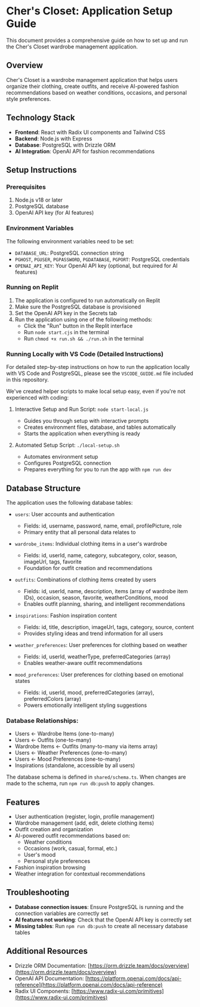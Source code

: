 # Cher's Closet: Application Setup Guide

This document provides a comprehensive guide on how to set up and run the Cher's Closet wardrobe management application.

## Overview

Cher's Closet is a wardrobe management application that helps users organize their clothing, create outfits, and receive AI-powered fashion recommendations based on weather conditions, occasions, and personal style preferences.

## Technology Stack

- **Frontend**: React with Radix UI components and Tailwind CSS
- **Backend**: Node.js with Express
- **Database**: PostgreSQL with Drizzle ORM
- **AI Integration**: OpenAI API for fashion recommendations

## Setup Instructions

### Prerequisites

1. Node.js v18 or later
2. PostgreSQL database
3. OpenAI API key (for AI features)

### Environment Variables

The following environment variables need to be set:

- `DATABASE_URL`: PostgreSQL connection string
- `PGHOST`, `PGUSER`, `PGPASSWORD`, `PGDATABASE`, `PGPORT`: PostgreSQL credentials
- `OPENAI_API_KEY`: Your OpenAI API key (optional, but required for AI features)

### Running on Replit

1. The application is configured to run automatically on Replit
2. Make sure the PostgreSQL database is provisioned
3. Set the OpenAI API key in the Secrets tab
4. Run the application using one of the following methods:
   - Click the "Run" button in the Replit interface
   - Run `node start.cjs` in the terminal
   - Run `chmod +x run.sh && ./run.sh` in the terminal

### Running Locally with VS Code (Detailed Instructions)

For detailed step-by-step instructions on how to run the application locally with VS Code and PostgreSQL, please see the `VSCODE_GUIDE.md` file included in this repository.

We've created helper scripts to make local setup easy, even if you're not experienced with coding:

1. Interactive Setup and Run Script: `node start-local.js`
   - Guides you through setup with interactive prompts
   - Creates environment files, database, and tables automatically
   - Starts the application when everything is ready

2. Automated Setup Script: `./local-setup.sh`
   - Automates environment setup
   - Configures PostgreSQL connection
   - Prepares everything for you to run the app with `npm run dev`

## Database Structure

The application uses the following database tables:

- `users`: User accounts and authentication
  - Fields: id, username, password, name, email, profilePicture, role
  - Primary entity that all personal data relates to

- `wardrobe_items`: Individual clothing items in a user's wardrobe
  - Fields: id, userId, name, category, subcategory, color, season, imageUrl, tags, favorite
  - Foundation for outfit creation and recommendations

- `outfits`: Combinations of clothing items created by users
  - Fields: id, userId, name, description, items (array of wardrobe item IDs), occasion, season, favorite, weatherConditions, mood
  - Enables outfit planning, sharing, and intelligent recommendations

- `inspirations`: Fashion inspiration content
  - Fields: id, title, description, imageUrl, tags, category, source, content
  - Provides styling ideas and trend information for all users

- `weather_preferences`: User preferences for clothing based on weather
  - Fields: id, userId, weatherType, preferredCategories (array)
  - Enables weather-aware outfit recommendations 

- `mood_preferences`: User preferences for clothing based on emotional states
  - Fields: id, userId, mood, preferredCategories (array), preferredColors (array)
  - Powers emotionally intelligent styling suggestions

### Database Relationships:

- Users ← Wardrobe Items (one-to-many)
- Users ← Outfits (one-to-many)
- Wardrobe Items ← Outfits (many-to-many via items array)
- Users ← Weather Preferences (one-to-many)
- Users ← Mood Preferences (one-to-many)
- Inspirations (standalone, accessible by all users)

The database schema is defined in `shared/schema.ts`. When changes are made to the schema, run `npm run db:push` to apply changes.

## Features

- User authentication (register, login, profile management)
- Wardrobe management (add, edit, delete clothing items)
- Outfit creation and organization
- AI-powered outfit recommendations based on:
  - Weather conditions
  - Occasions (work, casual, formal, etc.)
  - User's mood
  - Personal style preferences
- Fashion inspiration browsing
- Weather integration for contextual recommendations

## Troubleshooting

- **Database connection issues**: Ensure PostgreSQL is running and the connection variables are correctly set
- **AI features not working**: Check that the OpenAI API key is correctly set
- **Missing tables**: Run `npm run db:push` to create all necessary database tables

## Additional Resources

- Drizzle ORM Documentation: [https://orm.drizzle.team/docs/overview](https://orm.drizzle.team/docs/overview)
- OpenAI API Documentation: [https://platform.openai.com/docs/api-reference](https://platform.openai.com/docs/api-reference)
- Radix UI Components: [https://www.radix-ui.com/primitives](https://www.radix-ui.com/primitives)